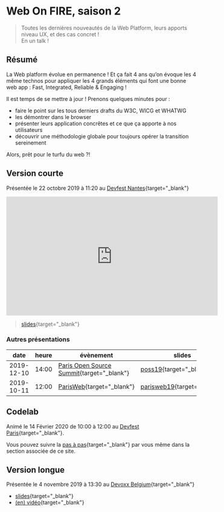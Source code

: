 # Web On FIRE, saison 2

> Toutes les dernières nouveautés de la Web Platform, leurs apports niveau UX, et des cas concret !\
> En un talk !

## Résumé

La Web platform évolue en permanence ! Et ça fait 4 ans qu’on évoque les 4 même technos pour appliquer les 4 grands éléments qui font une bonne web app : Fast, Integrated, Reliable & Engaging !

Il est temps de se mettre à jour ! Prenons quelques minutes pour :

- faire le point sur les tous derniers drafts du W3C, WICG et WHATWG
- les démontrer dans le browser
- présenter leurs application concrêtes et ce que ça apporte à nos utilisateurs
- découvrir une méthodologie globale pour toujours opérer la transition sereinement

Alors, prêt pour le turfu du web ?!

## Version courte

Présentée le 22 octobre 2019 à 11:20 au [Devfest Nantes](https://devfest2019.gdgnantes.com/sessions/the_web_is_on__f_i_r_e________conference_/){target="\_blank"}

<iframe width="560" height="315" src="https://www.youtube-nocookie.com/embed/_byWU9V4fXw" frameborder="0" allow="accelerometer; autoplay; encrypted-media; gyroscope; picture-in-picture" allowfullscreen></iframe>

> [slides](/slides/wof/devfestnantes19/index.html){target="\_blank"}

### Autres présentations

| date       | heure | évènement                                                                                      | slides                                                            | vidéo                                                  |
| ---------- | ----- | ---------------------------------------------------------------------------------------------- | ----------------------------------------------------------------- | ------------------------------------------------------ |
| 2019-12-10 | 14:00 | [Paris Open Source Summit](https://2019.opensourcesummit.paris/){target="\_blank"}             | [poss19](/slides/wof/poss19/index.html){target="\_blank"}         |                                                        |
| 2019-10-11 | 12:00 | [ParisWeb](https://www.paris-web.fr/2019/conferences/the-web-is-on-fire.php){target="\_blank"} | [parisweb19](/slides/wof/parisweb19/index.html){target="\_blank"} | [vimeo](https://vimeo.com/380989996){target="\_blank"} |

## Codelab

Animé le 14 Février 2020 de 10:00 à 12:00 au [Devfest Paris](https://devfest.gdgparis.com/sessions/the_web_is_still_on_f_i_r_e_workshop_/){target="\_blank"}.

Vous pouvez suivre la [pas à pas](/codelabs/doc/modern-data-driven){target="\_blank"} par vous même dans la section associée de ce site.

## Version longue

Présentée le 4 novembre 2019 à 13:30 au [Devoxx Belgium](https://devoxx.be/speaker-details/?id=50822){target="\_blank"}

- [slides](/slides/wof/devoxxbe19/index.html){target="\_blank"}
- [(en) vidéo](https://youtu.be/lfubOlz3JLI){target="\_blank"}
